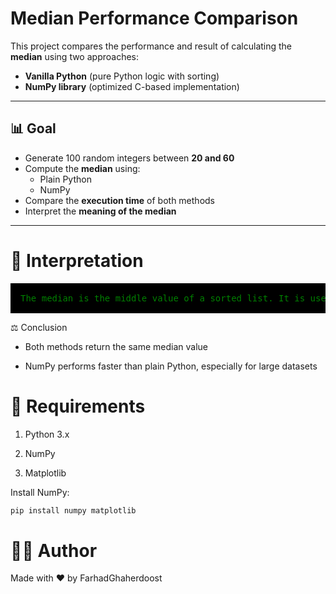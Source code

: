 # Median Performance Comparison

This project compares the performance and result of calculating the **median** using two approaches:

- **Vanilla Python** (pure Python logic with sorting)
- **NumPy library** (optimized C-based implementation)

---

## 📊 Goal

- Generate 100 random integers between **20 and 60**
- Compute the **median** using:
  - Plain Python
  - NumPy
- Compare the **execution time** of both methods
- Interpret the **meaning of the median**

---

# 📌 Interpretation

<pre style="color:green;padding:1rem;background-color:black">The median is the middle value of a sorted list. It is useful for understanding the central tendency of a dataset, especially when the data contains outliers, as it is less sensitive to them compared to the mean.</pre>

⚖️ Conclusion
- Both methods return the same median value

- NumPy performs faster than plain Python, especially for large datasets

# 🧰 Requirements
1. Python 3.x

2. NumPy
3. Matplotlib

Install NumPy:
```python
pip install numpy matplotlib
```
# 🧑‍💻 Author
Made with ❤️ by FarhadGhaherdoost